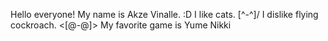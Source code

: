 Hello everyone!
My name is Akze Vinalle. :D
I like cats. \[^-^]/
I dislike flying cockroach. <[@-@]>
My favorite game is Yume Nikki
